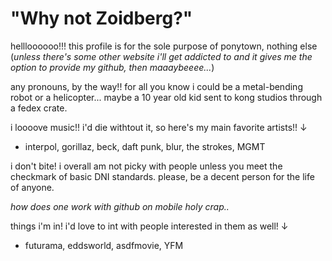 # "Why not Zoidberg?"
hellloooooo!!! this profile is for the sole purpose of ponytown, nothing else (*unless there's some other website i'll get addicted to and it gives me the option to provide my github, then maaaybeeee...*)

any pronouns, by the way!! for all you know i could be a metal-bending robot or a helicopter... maybe a 10 year old kid sent to kong studios through a fedex crate. 

i loooove music!! i'd die withtout it, so here's my main favorite artists!!
↓
- interpol, gorillaz, beck, daft punk, blur, the strokes, MGMT

i don't bite! i overall am not picky with people unless you meet the checkmark of basic DNI standards. please, be a decent person for the life of anyone.

*how does one work with github on mobile holy crap..*

things i'm in! i'd love to int with people interested in them as well!
↓
- futurama, eddsworld, asdfmovie, YFM
